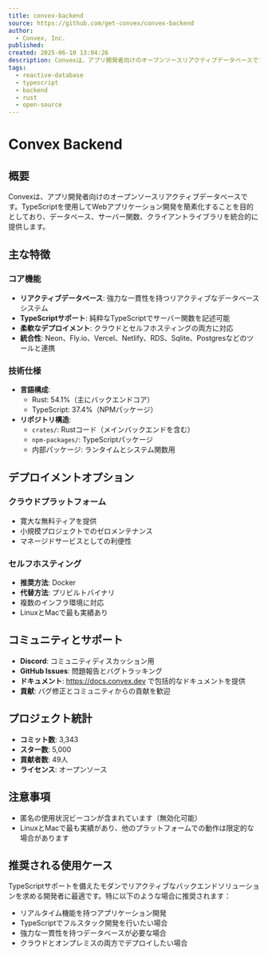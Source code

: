 ```yaml
---
title: convex-backend
source: https://github.com/get-convex/convex-backend
author:
  - Convex, Inc.
published: 
created: 2025-06-10 13:04:26
description: Convexは、アプリ開発者向けのオープンソースリアクティブデータベースです。TypeScriptで記述されたサーバー関数、強力な一貫性を持つデータベース、クラウドとセルフホスティングの両方に対応した包括的なバックエンドソリューションを提供します。
tags:
  - reactive-database
  - typescript
  - backend
  - rust
  - open-source
---
```


# Convex Backend

## 概要

Convexは、アプリ開発者向けのオープンソースリアクティブデータベースです。TypeScriptを使用してWebアプリケーション開発を簡素化することを目的としており、データベース、サーバー関数、クライアントライブラリを統合的に提供します。

## 主な特徴

### コア機能
- **リアクティブデータベース**: 強力な一貫性を持つリアクティブなデータベースシステム
- **TypeScriptサポート**: 純粋なTypeScriptでサーバー関数を記述可能
- **柔軟なデプロイメント**: クラウドとセルフホスティングの両方に対応
- **統合性**: Neon、Fly.io、Vercel、Netlify、RDS、Sqlite、Postgresなどのツールと連携

### 技術仕様
- **言語構成**:
  - Rust: 54.1%（主にバックエンドコア）
  - TypeScript: 37.4%（NPMパッケージ）
- **リポジトリ構造**:
  - `crates/`: Rustコード（メインバックエンドを含む）
  - `npm-packages/`: TypeScriptパッケージ
  - 内部パッケージ: ランタイムとシステム関数用

## デプロイメントオプション

### クラウドプラットフォーム
- 寛大な無料ティアを提供
- 小規模プロジェクトでのゼロメンテナンス
- マネージドサービスとしての利便性

### セルフホスティング
- **推奨方法**: Docker
- **代替方法**: プリビルトバイナリ
- 複数のインフラ環境に対応
- LinuxとMacで最も実績あり

## コミュニティとサポート

- **Discord**: コミュニティディスカッション用
- **GitHub Issues**: 問題報告とバグトラッキング
- **ドキュメント**: https://docs.convex.dev で包括的なドキュメントを提供
- **貢献**: バグ修正とコミュニティからの貢献を歓迎

## プロジェクト統計

- **コミット数**: 3,343
- **スター数**: 5,000
- **貢献者数**: 49人
- **ライセンス**: オープンソース

## 注意事項

- 匿名の使用状況ビーコンが含まれています（無効化可能）
- LinuxとMacで最も実績があり、他のプラットフォームでの動作は限定的な場合があります

## 推奨される使用ケース

TypeScriptサポートを備えたモダンでリアクティブなバックエンドソリューションを求める開発者に最適です。特に以下のような場合に推奨されます：

- リアルタイム機能を持つアプリケーション開発
- TypeScriptでフルスタック開発を行いたい場合
- 強力な一貫性を持つデータベースが必要な場合
- クラウドとオンプレミスの両方でデプロイしたい場合